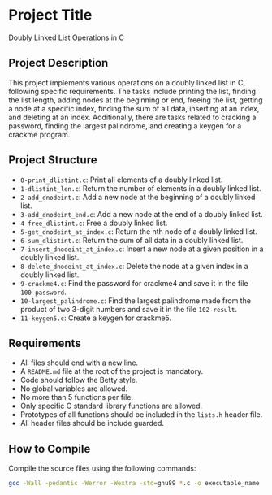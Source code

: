 # Project Title

Doubly Linked List Operations in C

## Project Description

This project implements various operations on a doubly linked list in C, following specific requirements. The tasks include printing the list, finding the list length, adding nodes at the beginning or end, freeing the list, getting a node at a specific index, finding the sum of all data, inserting at an index, and deleting at an index. Additionally, there are tasks related to cracking a password, finding the largest palindrome, and creating a keygen for a crackme program.

## Project Structure

- `0-print_dlistint.c`: Print all elements of a doubly linked list.
- `1-dlistint_len.c`: Return the number of elements in a doubly linked list.
- `2-add_dnodeint.c`: Add a new node at the beginning of a doubly linked list.
- `3-add_dnodeint_end.c`: Add a new node at the end of a doubly linked list.
- `4-free_dlistint.c`: Free a doubly linked list.
- `5-get_dnodeint_at_index.c`: Return the nth node of a doubly linked list.
- `6-sum_dlistint.c`: Return the sum of all data in a doubly linked list.
- `7-insert_dnodeint_at_index.c`: Insert a new node at a given position in a doubly linked list.
- `8-delete_dnodeint_at_index.c`: Delete the node at a given index in a doubly linked list.
- `9-crackme4.c`: Find the password for crackme4 and save it in the file `100-password`.
- `10-largest_palindrome.c`: Find the largest palindrome made from the product of two 3-digit numbers and save it in the file `102-result`.
- `11-keygen5.c`: Create a keygen for crackme5.

## Requirements

- All files should end with a new line.
- A `README.md` file at the root of the project is mandatory.
- Code should follow the Betty style.
- No global variables are allowed.
- No more than 5 functions per file.
- Only specific C standard library functions are allowed.
- Prototypes of all functions should be included in the `lists.h` header file.
- All header files should be include guarded.

## How to Compile

Compile the source files using the following commands:

```bash
gcc -Wall -pedantic -Werror -Wextra -std=gnu89 *.c -o executable_name
